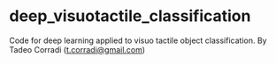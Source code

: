 # deep_visuotactile_classification
Code for deep learning applied to visuo tactile object classification.
By Tadeo Corradi (t.corradi@gmail.com)
